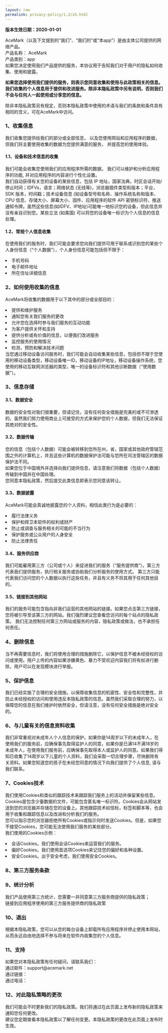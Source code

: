 ```yaml
---
layout: raw
permalink: privacy-policy/1.2/zh.html
---
```


<!--模板中文区开始-->
<p><strong>版本生效日期：2020-01-01</strong></p>
<p> AceMark（以及下文提到的“我们”、“我们的”或“本app”）是由主体公司提供的网络产品。
    </br>产品名称： AceMark    </br>产品类别：app        </br>如果您决定使用我们产品提供的服务，本协议用于告知我们对于用户的隐私如何收集、使用和披露。
    </br></p><p><strong>如果您选择使用我们提供的服务，则表示您同意收集和使用与此政策相关的信息。我们收集的个人信息用于提供和改进服务。除非本隐私政策中另有说明，否则我们不会与任何人一起使用或分享您的信息。</strong></p>
<p>除非本隐私政策另有规定，否则本隐私政策中使用的术语与我们的条款和条件具有相同的含义，可在AceMark中访问。</p>
<h3 class="title-l1" >1、收集信息</h3>
<p class="g-para">我们收集您提供给我们的部分或全部信息， 以及您使用网站和应用程序的数据， 但我们将主要使用收集的数据为您提供满意的服务， 并提高您的使用体验。</p>
<h4 class="title-l1" >1.1、设备和技术信息的收集</h4>
<p>我们可能会收集您使用我们的应用程序所需的数据， 我们可以维护和分析应用程序的功能, 并对应用程序的内容进行个性化设置。
    </br>我们自动获得有关您的设备的某些信息，包括 IP 地址，国家法典，时区会话开始/停止时间；IDFVs，语言；网络状态 (无线等)，浏览器插件类型和版本；平台，SDK 版本，时间戳；技术设备信息 (如设备型号和名称、操作系统名称和版本、CPU 信息、存储大小、屏幕大小、固件、应用程序的软件 API 密钥标识符、推送通知令牌。虽然这些信息(如IDFV、IP地址)可能唯一地标识您的设备，但此信息并没有亲自识别您。某些立法 (如美国) 可以将您的设备唯一标识为个人信息的信息处理。</p>
<h4 class="title-l1" >1.2、常规个人信息收集</h4>
<p>在使用我们的服务时，我们可能会要求您向我们提供可用于联系或识别您的某些个人身份信息（“个人数据”），个人身份信息可能包括但不限于：</p>
<li>手机号码</li>
<li>电子邮件地址</li>
<li>所在住址详细信息</li>

<h3 class="title-l1" >2、如何使用收集的信息</h3>
<p> AceMark将收集的数据用于以下其中的部分或全部目的：</p>
<li>提供和维护服务</li>
<li>通知您有关我们服务的更改</li>
<li>允许您在选择时参与我们服务的互动功能</li>
<li>为客户提供关怀和支持</li>
<li>提供分析或有价值的信息，以便我们改进服务</li>
<li>监控服务的使用情况</li>
<li>检测，预防和解决技术问题</li>
当您通过移动设备访问服务时，我们可能会自动收集某些信息，包括但不限于您使用的移动设备类型，移动设备唯一ID，移动设备的IP地址，移动设备操作系统，您使用的移动互联网浏览器的类型，唯一的设备标识符和其他诊断数据（“使用数据”）。</p>


<h3 class="title-l1" >3、信息存储</h3>
<h4 class="title-l1" >3.1、数据安全</h4>
<p>数据的安全性对我们很重要，但请记住，没有任何安全措施是完美的或不可渗透的。虽然我们努力使用商业上可接受的方式来保护您的个人数据，但我们无法保证其绝对的安全性。</p>
<h4 class="title-l1" >3.2、数据传输</h4>
<p>您的信息（包括个人数据）可能会被转移到您所在州，省，国家或其他政府管辖范围之外的计算机上，并且这些计算机的数据保护法可能与您所在司法管辖区的数据保护法不同。
    </br>如果您位于中国境外并选择向我们提供信息，请注意我们将数据（包括个人数据）传输到中国并在中国处理。
    </br>您同意本隐私政策，然后提交此类信息即表示您同意该转让。
</p>
<h4 class="title-l1" >3.3、数据披露</h4>
<p> AceMark可能会真诚地披露您的个人资料，相信此类行为是必要的：
<li>履行法律义务</li>
<li>保护和捍卫本软件的权利或财产</li>
<li>防止或调查与服务相关的可能的不当行为</li>
<li>保护服务或公众用户的人身安全</li>
<li>防止法律责任</li></p>
<h4 class="title-l1" >3.4、服务供应商</h4>
<p>我们可能雇用第三方（公司或个人）来促进我们的服务（“服务提供商”）。第三方代表我们提供服务，执行相关服务或协助我们分析服务的使用方式。 第三方只能代表我们访问您的个人数据以执行这些任务，并且有义务不将其用于任何其他目的。</p>
<h4 class="title-l1" >3.5、链接到其他网站</h4>
<p>我们的服务可能包含指向非我们运营的其他网站的链接。如果您点击第三方链接，您将被引导至该第三方的网站。我们强烈建议您查看您访问的每个站点的隐私政策。
    我们无法控制任何第三方网站或服务的内容，隐私政策或做法，也不承担任何责任。</p>
<h3 class="title-l1" >4、删除信息</h3>
<p>当不再需要信息时，我们将使用合理的措施删除它，以保护信息不被未经授权的访问或使用。用户上传的内容如果涉嫌黄色、暴力不受欢迎内容我们将有权进行删除，用户可以在发现模块进行举报。</p>
<h3 class="title-l1" >5、保护信息</h3>
<p>我们已经实施了合理的安全措施，以保障收集信息的机密性、安全性和完整性，并防止未经授权的访问和使用违反本隐私政策的信息。虽然我们采取合理的努力，以保障您的信息在我们维护时依然安全，但请注意，没有任何安全措施是绝对安全的。
</p>
<h3 class="title-l1" >6、与儿童有关的信息资料收集</h3>
<p>我们非常重视对未成年人个人信息的保护。如果你是14周岁以下的未成年人，在使用我们的服务前，应确保事先取得监护人的同意，如果你是已满14不满18岁的未成年人，在使用我们服务前，应确保事先取得本人或监护人的同意。如果我们得知已收集了14周岁以下儿童的个人资料，我们会采取一切合理步骤，尽快删除有关资料。如果您知道您的孩子在未经您同意的情况下向我们提供了个人信息, 请与我们联系。</p>
<h3 class="title-l1" >7、Cookies技术</h3>
<p>我们使用Cookies和类似的跟踪技术来跟踪我们服务上的活动并保留某些信息。
    </br/>Cookies是包含少量数据的文件，可能包含匿名唯一标识符。Cookies会从网站发送到您的浏览器并存储在您的设备上。其他跟踪技术如信标，标签和脚本等，也会用于收集和跟踪信息以及改进和分析我们的服务。
    </br>您可以指示您的浏览器拒绝所有Cookies或指示何时发送Cookies。但是，如果您不接受Cookies，您可能无法使用我们服务的某些部分。
    </br>我们使用的Cookies示例：
<li>会话Cookies。我们使用会话Cookies来运营我们的服务。</li>
<li>偏好Cookies。我们使用首选项Cookies来记住您的偏好和各种设置。</li>
<li>安全Cookies。出于安全考虑，我们使用安全Cookies。</li>

<h3 class="title-l1" >8、第三方服务条款</h3>


</p>

  </p>
<h3 class="title-l1" >9、统计分析</h3>
<p>我们产品使用第三方统计，您需要一并同意第三方服务商提供的隐私政策；
    </br>链接到应用程序使用的第三方服务提供商的隐私政策
    </p>
<h3 class="title-l1" >10、退出</h3>
<p>根据本隐私政策，您可以从您的每台设备上卸载所有应用程序并停止使用本网站，从而永远自由地选择不参与将来在软件内收集您的个人信息。</p>
<h3 class="title-l1" >11、支持</h3>
<p>如果您对本隐私政策有任何疑问，请联系我们：
    </br>通过邮件：support@acemark.net    </br>通过链接：    </br>通过电话：</p>
<h3 class="title-l1" >12、对此隐私策略的更改</h3>
<p>我们可能会不时更新我们的隐私政策。我们将通过在此页面上发布新的隐私政策来通知您任何更改。
    </br>建议您定期查看本隐私政策以了解任何变更。本隐私政策的更改在此页面上发布时生效。</p>

<!--中文区文字结束-->
